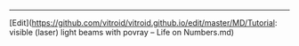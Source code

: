 ---
---


----
[Edit](https://github.com/vitroid/vitroid.github.io/edit/master/MD/Tutorial: visible (laser) light beams with povray – Life on Numbers.md)
